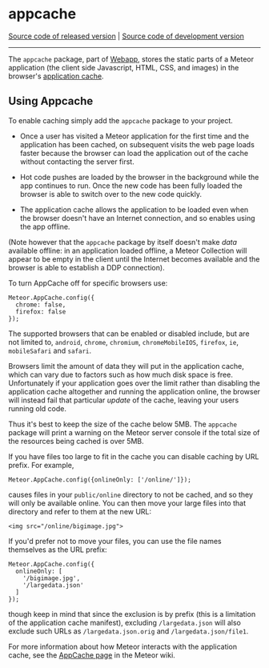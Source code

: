 # appcache
[Source code of released version](https://github.com/meteor/meteor/tree/master/packages/appcache) | [Source code of development version](https://github.com/meteor/meteor/tree/devel/packages/appcache)
***

The `appcache` package, part of
[Webapp](https://github.com/meteor/meteor/tree/master/packages/webapp), stores the static parts of a
Meteor application (the client side Javascript, HTML, CSS, and images)
in the browser's [application
cache](https://en.wikipedia.org/wiki/AppCache).

## Using Appcache

To enable caching
simply add the `appcache` package to your project.

* Once a user has visited a Meteor application for the first time and
  the application has been cached, on subsequent visits the web page
  loads faster because the browser can load the application out of the
  cache without contacting the server first.

* Hot code pushes are loaded by the browser in the background while the
  app continues to run.  Once the new code has been fully loaded the
  browser is able to switch over to the new code quickly.

* The application cache allows the application to be loaded even when
  the browser doesn't have an Internet connection, and so enables using
  the app offline.

(Note however that the `appcache` package by itself doesn't make
*data* available offline: in an application loaded offline, a Meteor
Collection will appear to be empty in the client until the Internet
becomes available and the browser is able to establish a DDP
connection).

To turn AppCache off for specific browsers use:

    Meteor.AppCache.config({
      chrome: false,
      firefox: false
    });

The supported browsers that can be enabled or disabled include, but are
not limited to, `android`, `chrome`, `chromium`, `chromeMobileIOS`,
`firefox`, `ie`, `mobileSafari` and `safari`.

Browsers limit the amount of data they will put in the application
cache, which can vary due to factors such as how much disk space is
free.  Unfortunately if your application goes over the limit rather
than disabling the application cache altogether and running the
application online, the browser will instead fail that particular
*update* of the cache, leaving your users running old code.

Thus it's best to keep the size of the cache below 5MB.  The
`appcache` package will print a warning on the Meteor server console
if the total size of the resources being cached is over 5MB.

If you have files too large to fit in the cache you can disable
caching by URL prefix.  For example,

    Meteor.AppCache.config({onlineOnly: ['/online/']});

causes files in your `public/online` directory to not be cached, and
so they will only be available online.  You can then move your large
files into that directory and refer to them at the new URL:

    <img src="/online/bigimage.jpg">

If you'd prefer not to move your files, you can use the file names
themselves as the URL prefix:

    Meteor.AppCache.config({
      onlineOnly: [
        '/bigimage.jpg',
        '/largedata.json'
      ]
    });

though keep in mind that since the exclusion is by prefix (this is a
limitation of the application cache manifest), excluding
`/largedata.json` will also exclude such URLs as
`/largedata.json.orig` and `/largedata.json/file1`.

For more information about how Meteor interacts with the application
cache, see the
[AppCache page](https://github.com/meteor/meteor/wiki/AppCache)
in the Meteor wiki.
